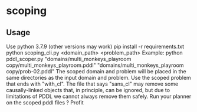 # scoping

## Usage
Use python 3.7.9 (other versions may work)
pip install -r requirements.txt
python scoping_cli.py <domain_path> <problem_path>
    Example: python pddl_scoper.py "domains/multi_monkeys_playroom copy/multi_monkeys_playroom.pddl" "domains/multi_monkeys_playroom copy/prob-02.pddl"
The scoped domain and problem will be placed in the same directories as the input domain and problem. Use the scoped problem that ends with "with_cl". The file that says "sans_cl" may remove some causally-linked objects that, in principle, can be ignored, but due to limitations of PDDL we cannot always remove them safely.
Run your planner on the scoped pddl files
?
Profit